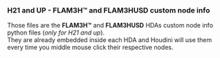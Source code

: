 ### H21 and UP - FLAM3H™ and FLAM3HUSD custom node info ###

Those files are the **FLAM3H™** and **FLAM3HUSD** HDAs custom node info python files (_only for H21 and up_).</br>
They are already embedded inside each HDA and Houdini will use them every time you middle mouse click their respective nodes.